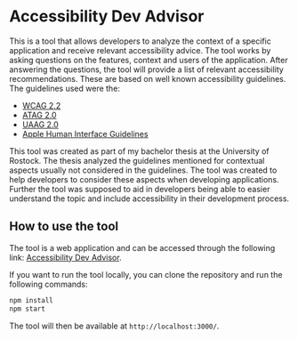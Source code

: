 # Accessibility Dev Advisor

This is a tool that allows developers to analyze the context of a specific application and receive relevant accessibility advice. The tool works by asking questions on the features, context and users of the application. After answering the questions, the tool will provide a list of relevant accessibility recommendations. These are based on well known accessibility guidelines. The guidelines used were the:

- [WCAG 2.2](https://www.w3.org/TR/WCAG22/)
- [ATAG 2.0](https://www.w3.org/TR/ATAG20/)
- [UAAG 2.0](https://www.w3.org/TR/UAAG20/)
- [Apple Human Interface Guidelines](https://developer.apple.com/design/human-interface-guidelines/)

This tool was created as part of my bachelor thesis at the University of Rostock. The thesis analyzed the guidelines mentioned for contextual aspects usually not considered in the guidelines. The tool was created to help developers to consider these aspects when developing applications. Further the tool was supposed to aid in developers being able to easier understand the topic and include accessibility in their development process.

## How to use the tool

The tool is a web application and can be accessed through the following link: [Accessibility Dev Advisor](https://accessibility-dev-advisor.vercel.app/).

If you want to run the tool locally, you can clone the repository and run the following commands:

```bash
npm install
npm start
```

The tool will then be available at `http://localhost:3000/`.
